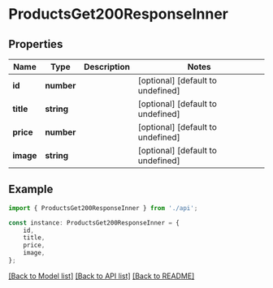 # ProductsGet200ResponseInner


## Properties

Name | Type | Description | Notes
------------ | ------------- | ------------- | -------------
**id** | **number** |  | [optional] [default to undefined]
**title** | **string** |  | [optional] [default to undefined]
**price** | **number** |  | [optional] [default to undefined]
**image** | **string** |  | [optional] [default to undefined]

## Example

```typescript
import { ProductsGet200ResponseInner } from './api';

const instance: ProductsGet200ResponseInner = {
    id,
    title,
    price,
    image,
};
```

[[Back to Model list]](../README.md#documentation-for-models) [[Back to API list]](../README.md#documentation-for-api-endpoints) [[Back to README]](../README.md)
